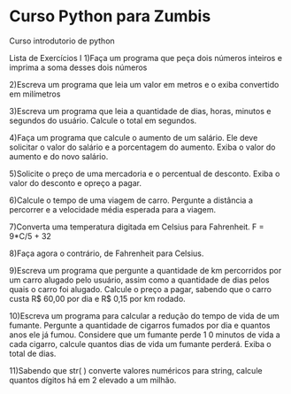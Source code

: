 # Curso Python para Zumbis
 Curso introdutorio de python

Lista de Exercícios I
1)Faça um programa que peça dois números inteiros e imprima a soma desses dois números

2)Escreva um programa que leia um valor em metros e o exiba convertido em milímetros

3)Escreva um programa que leia a quantidade de dias, horas, minutos e segundos do usuário. Calcule o total em segundos.

4)Faça um programa que calcule o aumento de um salário. Ele deve solicitar o valor do salário e a porcentagem do aumento. Exiba o valor do aumento e do novo salário.

5)Solicite o preço de uma mercadoria e o percentual de desconto. Exiba o valor do desconto e opreço a pagar.

6)Calcule o tempo de uma viagem de carro. Pergunte a distância a percorrer e a velocidade média esperada para a viagem.

7)Converta uma temperatura digitada em Celsius para Fahrenheit. F = 9*C/5 + 32

8)Faça agora o contrário, de Fahrenheit para Celsius.

9)Escreva um programa que pergunte a quantidade de km percorridos por um carro alugado pelo
usuário, assim como a quantidade de dias pelos quais o carro foi alugado. Calcule o preço a pagar,
sabendo que o carro custa R$ 60,00 por dia e R$ 0,15 por km rodado.

10)Escreva um programa para
calcular a redução do tempo de vida de um fumante. Pergunte a
quantidade de cigarros fumados por dia e quantos anos ele já fumou. Considere que um fumante
perde 1
0 minutos de vida a cada cigarro, calcule quantos dias de vida um fumante perderá. Exiba o
total de dias.

11)Sabendo que str( ) converte valores numéricos para string, calcule quantos dígitos há em 2 elevado
a um milhão.